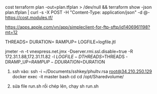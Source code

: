 cost
terraform plan -out=plan.tfplan > /dev/null && terraform show -json plan.tfplan | curl -s -X POST -H "Content-Type: application/json" -d @- https://cost.modules.tf/


https://apps.apple.com/vn/app/simpleclient-for-ftp-sftp/id1406961198?mt=12

THREADS=
DURATION=
RAMPUP=
LOGFILE=logfile.jtl

jmeter -n -t vnexpress.net.jmx  -Dserver.rmi.ssl.disable=true -R 172.31.1.88,172.31.11.82 -l $LOGFILE    -DTHREADS=$THREADS -DRAMP_UP=$RAMPUP -DDURATION=$DURATION

1. ssh vào:
ssh -i ~/Documents/sshkey/phultv.rsa  root@34.210.250.129
docker exec -it master bash
cd cd /opt/Sharedvolume/

2. sửa file run.sh rồi chép lên, chạy
sh run.sh